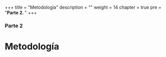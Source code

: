 +++
title = "Metodología"
description = ""
weight = 14
chapter = true
pre = "<b>Parte 2. </b>"
+++

### Parte 2

# Metodología
